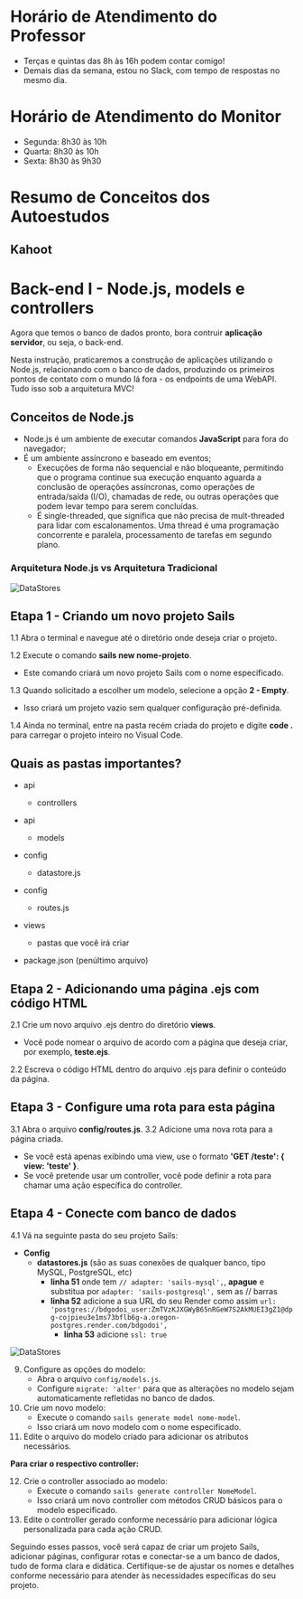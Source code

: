 # Horário de Atendimento do Professor

* Terças e quintas das 8h às 16h podem contar comigo!
* Demais dias da semana, estou no Slack, com tempo de respostas no mesmo dia.

# Horário de Atendimento do Monitor

* Segunda: 8h30 às 10h
* Quarta: 8h30 às 10h
* Sexta: 8h30 às 9h30

# Resumo de Conceitos dos Autoestudos

## Kahoot

# Back-end I - Node.js, models e controllers

Agora que temos o banco de dados pronto, bora contruir **aplicação servidor**, ou seja, o back-end. 

Nesta instrução, praticaremos a construção de aplicações utilizando o Node.js, relacionando com o banco de dados, produzindo os primeiros pontos de contato com o mundo lá fora - os endpoints de uma WebAPI. Tudo isso sob a arquitetura MVC!


## Conceitos de Node.js

* Node.js é um ambiente de executar comandos **JavaScript** para fora do navegador;
* É um ambiente assíncrono e baseado em eventos;
	*  Execuções de forma não sequencial e não bloqueante, permitindo que o programa continue sua execução enquanto aguarda a conclusão de operações assíncronas, como operações de entrada/saída (I/O), chamadas de rede, ou outras operações que podem levar tempo para serem concluídas.
 	* É single-threaded, que significa que não precisa de mult-threaded para lidar com escalonamentos. Uma thread é uma programação concorrente e paralela, processamento de tarefas em segundo plano.

### Arquitetura Node.js vs Arquitetura Tradicional

<picture>
   <source media="(prefers-color-scheme: light)" srcset="https://github.com/agodoi/m02-semana04/blob/main/imgs/arquiteturaNodeJS.png">
   <img alt="DataStores" src="[YOUR-DEFAULT-IMAGE](https://github.com/agodoi/m02-semana04/blob/main/imgs/arquiteturaNodeJS.png)">
</picture>


## Etapa 1 - Criando um novo projeto Sails

1.1 Abra o terminal e navegue até o diretório onde deseja criar o projeto.
   
1.2 Execute o comando **sails new nome-projeto**.
   - Este comando criará um novo projeto Sails com o nome especificado.
     
1.3 Quando solicitado a escolher um modelo, selecione a opção **2 - Empty**.
   - Isso criará um projeto vazio sem qualquer configuração pré-definida.

1.4 Ainda no terminal, entre na pasta recém criada do projeto e digite **code .** para carregar o projeto inteiro no Visual Code.

## Quais as pastas importantes?

* api
   * controllers

* api
   * models

* config
   * datastore.js

* config
   * routes.js 

* views
   * pastas que você irá criar

* package.json (penúltimo arquivo)

## Etapa 2 - Adicionando uma página .ejs com código HTML

2.1 Crie um novo arquivo .ejs dentro do diretório **views**.
   - Você pode nomear o arquivo de acordo com a página que deseja criar, por exemplo, **teste.ejs**.

2.2 Escreva o código HTML dentro do arquivo .ejs para definir o conteúdo da página.


## Etapa 3 - Configure uma rota para esta página

3.1 Abra o arquivo **config/routes.js**.
3.2 Adicione uma nova rota para a página criada.
   - Se você está apenas exibindo uma view, use o formato **'GET /teste': { view: 'teste' }**.
   - Se você pretende usar um controller, você pode definir a rota para chamar uma ação específica do controller.

## Etapa 4 - Conecte com banco de dados

4.1 Vá na seguinte pasta do seu projeto Sails:
* **Config**
	* **datastores.js** (são as suas conexões de qualquer banco, tipo MySQL, PostgreSQL, etc)
 		* **linha 51** onde tem ```// adapter: 'sails-mysql',```, **apague** e substitua por ```adapter: 'sails-postgresql',``` sem as // barras
   		* **linha 52** adicione a sua URL do seu Render como assim ```url: 'postgres://bdgodoi_user:ZmTVzKJXGWyB65nRGeW7S2AkMUEI3gZ1@dpg-cojpieu3e1ms73bflb6g-a.oregon-postgres.render.com/bdgodoi',```
       		* **linha 53** adicione ```ssl: true```

<picture>
   <source media="(prefers-color-scheme: light)" srcset="https://github.com/agodoi/m02-semana03b/blob/main/imgs/sails_datastores.png">
   <img alt="DataStores" src="[YOUR-DEFAULT-IMAGE](https://github.com/agodoi/m02-semana03b/blob/main/imgs/sails_datastores.png)">
</picture>


9. Configure as opções do modelo:
   - Abra o arquivo `config/models.js`.
   - Configure `migrate: 'alter'` para que as alterações no modelo sejam automaticamente refletidas no banco de dados.
10. Crie um novo modelo:
    - Execute o comando `sails generate model nome-model`.
    - Isso criará um novo modelo com o nome especificado.
11. Edite o arquivo do modelo criado para adicionar os atributos necessários.

**Para criar o respectivo controller:**

12. Crie o controller associado ao modelo:
    - Execute o comando `sails generate controller NomeModel`.
    - Isso criará um novo controller com métodos CRUD básicos para o modelo especificado.
13. Edite o controller gerado conforme necessário para adicionar lógica personalizada para cada ação CRUD.

Seguindo esses passos, você será capaz de criar um projeto Sails, adicionar páginas, configurar rotas e conectar-se a um banco de dados, tudo de forma clara e didática. Certifique-se de ajustar os nomes e detalhes conforme necessário para atender às necessidades específicas do seu projeto.
